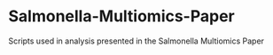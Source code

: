 # Salmonella-Multiomics-Paper
Scripts used in analysis presented in the Salmonella Multiomics Paper
